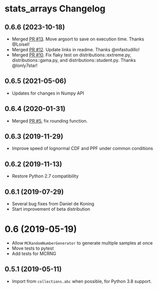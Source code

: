 # stats_arrays Changelog

## 0.6.6 (2023-10-18)

* Merged [PR #13](https://github.com/brightway-lca/stats_arrays/pull/13). Move argsort to save on execution time. Thanks @Loisel!
* Merged [PR #12](https://github.com/brightway-lca/stats_arrays/pull/12). Update links in readme. Thanks @mfastudillo!
* Merged [PR #10](https://github.com/brightway-lca/stats_arrays/pull/10). Fix flaky test on distributions::extreme.py, distributions::gama.py, and distributions::student.py. Thanks @lonly7star!

## 0.6.5 (2021-05-06)

* Updates for changes in Numpy API

## 0.6.4 (2020-01-31)

* Merged [PR #5](https://bitbucket.org/cmutel/stats_arrays/pull-requests/5/use-meanround-0-instead-of-round-mean/diff), fix rounding function.

## 0.6.3 (2019-11-29)

* Improve speed of lognormal CDF and PPF under common conditions

## 0.6.2 (2019-11-13)

* Restore Python 2.7 compatibility

## 0.6.1 (2019-07-29)

* Several bug fixes from Daniel de Koning
* Start improvement of beta distribution

# 0.6 (2019-05-19)

* Allow `MCRandomNumberGenerator` to generate multiple samples at once
* Move tests to pytest
* Add tests for MCRNG

## 0.5.1 (2019-05-11)

* Import from `collections.abc` when possible, for Python 3.8 support.
